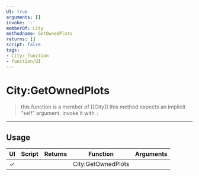 ```yaml
---
UI: true
arguments: []
invoke: ':'
memberOf: City
methodname: GetOwnedPlots
returns: []
script: false
tags:
- City/_function
- function/UI
---
```

# City:GetOwnedPlots
> this function is a member of [[City]]
> this method expects an implicit "self" argument. invoke it with `:`
-----
## Usage
|  UI | Script | Returns | Function | Arguments |
|:---:|:------:|-------:|:--------:|:---------|
|✓| ||City:GetOwnedPlots||
